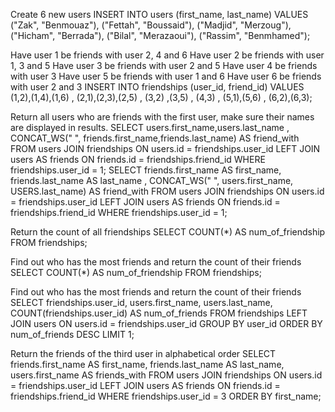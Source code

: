 Create 6 new users
INSERT INTO users (first_name, last_name) VALUES ("Zak", "Benmouaz"), ("Fettah", "Boussaid"), ("Madjid", "Merzoug"), ("Hicham", "Berrada"), ("Bilal", "Merazaoui"), ("Rassim", "Benmhamed");

Have user 1 be friends with user 2, 4 and 6
Have user 2 be friends with user 1, 3 and 5
Have user 3 be friends with user 2 and 5
Have user 4 be friends with user 3
Have user 5 be friends with user 1 and 6
Have user 6 be friends with user 2 and 3
INSERT INTO friendships (user_id, friend_id) VALUES (1,2),(1,4),(1,6) , (2,1),(2,3),(2,5) , (3,2)
,(3,5) , (4,3) , (5,1),(5,6) , (6,2),(6,3);

Return all users who are friends with the first user, make sure their names are displayed in results.
SELECT users.first_name,users.last_name , CONCAT_WS(" ", friends.first_name,friends.last_name) AS friend_with FROM users JOIN friendships ON users.id = friendships.user_id LEFT JOIN users AS friends ON friends.id = friendships.friend_id WHERE friendships.user_id = 1;
SELECT friends.first_name AS first_name, friends.last_name AS last_name , CONCAT_WS(" ", users.first_name, USERS.last_name) AS friend_with FROM users JOIN friendships ON users.id = friendships.user_id LEFT JOIN users AS friends ON friends.id = friendships.friend_id WHERE friendships.user_id = 1;

Return the count of all friendships
SELECT COUNT(*) AS num_of_friendship FROM friendships;

Find out who has the most friends and return the count of their friends
SELECT COUNT(*) AS num_of_friendship FROM friendships;

Find out who has the most friends and return the count of their friends
SELECT friendships.user_id, users.first_name, users.last_name, COUNT(friendships.user_id) AS num_of_friends FROM friendships LEFT JOIN users ON users.id = friendships.user_id GROUP BY user_id ORDER BY num_of_friends DESC LIMIT 1;

Return the friends of the third user in alphabetical order
SELECT friends.first_name AS first_name, friends.last_name AS last_name, users.first_name AS friends_with FROM users JOIN friendships ON users.id = friendships.user_id LEFT JOIN users AS friends ON friends.id = friendships.friend_id WHERE friendships.user_id = 3 ORDER BY first_name;
